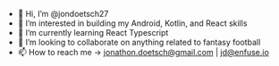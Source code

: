 - 👋 Hi, I’m @jondoetsch27
- 👀 I’m interested in building my Android, Kotlin, and React skills
- 🌱 I’m currently learning React Typescript
- 💞️ I’m looking to collaborate on anything related to fantasy football
- 📫 How to reach me -> jonathon.doetsch@gmail.com | jd@enfuse.io

<!---
jondoetsch27/jondoetsch27 is a ✨ special ✨ repository because its `README.md` (this file) appears on your GitHub profile.
You can click the Preview link to take a look at your changes.
--->
